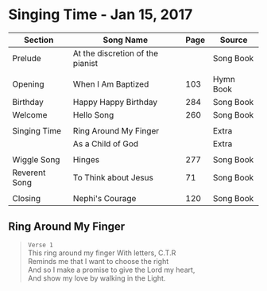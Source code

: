 Singing Time - Jan 15, 2017
===========================

| Section       | Song Name                        | Page | Source    |
|---------------|----------------------------------|------|-----------|
| Prelude       | At the discretion of the pianist |      | Song Book |
|               |                                  |      |           |
| Opening       | When I Am Baptized               | 103  | Hymn Book |
| Birthday      | Happy Happy Birthday             | 284  | Song Book |
| Welcome       | Hello Song                       | 260  | Song Book |
|               |                                  |      |           |
| Singing Time  | Ring Around My Finger            |      | Extra     |
|               | As a Child of God                |      | Extra     |
|               |                                  |      |           |
| Wiggle Song   | Hinges                           | 277  | Song Book |
| Reverent Song | To Think about Jesus             |  71  | Song Book |
|               |                                  |      |           |
| Closing       | Nephi's Courage                  | 120  | Song Book |

Ring Around My Finger
---------------------

> `Verse 1`  
> This ring around my finger With letters, C.T.R  
> Reminds me that I want to choose the right  
> And so I make a promise to give the Lord my heart,  
> And show my love by walking in the Light.